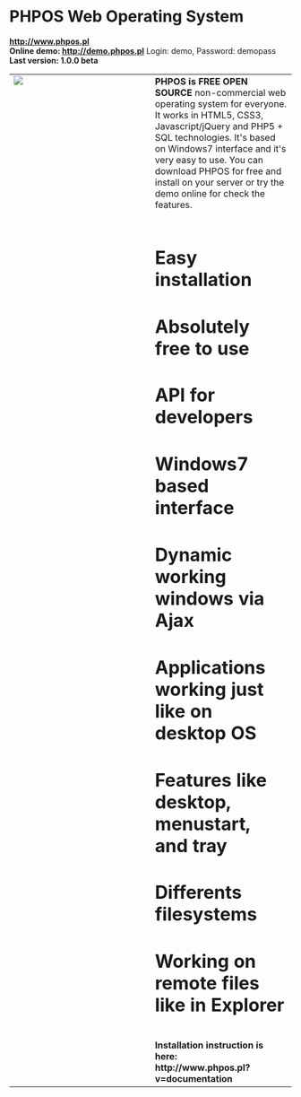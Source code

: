 PHPOS Web Operating System
====
<b>http://www.phpos.pl</b>  <br><b>Online demo: http://demo.phpos.pl</b> Login: demo, Password: demopass<br>
<b>Last version: 1.0.0 beta</b>
<table>
<tr>
<td width=50% valign=top>
<img src="http://phpos.pl/github/logo.jpg" />
</td>

<td width=50% valign=top>
<b>PHPOS is FREE OPEN SOURCE</b> non-commercial web operating system for everyone. 
It works in HTML5, CSS3, Javascript/jQuery and PHP5 + SQL technologies. 
It's based on Windows7 interface and it's very easy to use. 
You can download PHPOS for free and install on your server or try the demo online for check the features.<br><br>

# Easy installation<br>
# Absolutely free to use<br>
# API for developers<br>
# Windows7 based interface<br>
# Dynamic working windows via Ajax<br>
# Applications working just like on desktop OS<br>
# Features like desktop, menustart, and tray<br>
# Differents filesystems<br>
# Working on remote files like in Explorer<br>
<br>
<b>Installation instruction is here:<br> http://www.phpos.pl?v=documentation</b>
</td>
</tr>
</table>
